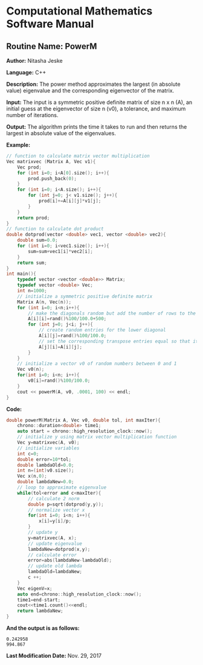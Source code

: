 # Computational Mathematics Software Manual

## **Routine Name:** PowerM

**Author:** Nitasha Jeske

**Language:** C++

**Description:** The power method approximates the largest (in absolute value) eigenvalue and the corresponding eigenvector of the matrix.

**Input:**  The input is a symmetric positive definite matrix of size n x n (A), an initial guess at the eigenvector of size n (v0), a tolerance, and maximum number of iterations.

**Output:** The algorithm prints the time it takes to run and then returns the largest in absolute value of the eigenvalues. 

**Example:**

```C++
// function to calculate matrix vector multiplication
Vec matrixvec (Matrix A, Vec v1){
    Vec prod;
    for (int i=0; i<A[0].size(); i++){
        prod.push_back(0);
    }
    for (int i=0; i<A.size(); i++){
        for (int j=0; j< v1.size(); j++){
            prod[i]+=A[i][j]*v1[j];
        }
    }
    return prod;
}
// function to calculate dot product
double dotprod(vector <double> vec1, vector <double> vec2){
    double sum=0.0;
    for (int i=0; i<vec1.size(); i++){
        sum=sum+vec1[i]*vec2[i];
    }
    return sum;
}
int main(){
    typedef vector <vector <double>> Matrix;
    typedef vector <double> Vec;
    int n=1000;
    // initialize a symmetric positive definite matrix
    Matrix A(n, Vec(n));
    for (int i=0; i<n;i++){
        // make the diagonals random but add the number of rows to the matrix to make sure it is diagonally dominant
        A[i][i]=rand()%100/100.0+500;
        for (int j=0; j<i; j++){
            // create random entries for the lower diagonal
            A[i][j]=rand()%100/100.0;
            // set the corresponding transpose entries equal so that it is symmetric
            A[j][i]=A[i][j];
        }
    }
    // initialize a vector v0 of random numbers between 0 and 1
    Vec v0(n);
    for(int i=0; i<n; i++){
        v0[i]=rand()%100/100.0;
    }
    cout << powerM(A, v0, .0001, 100) << endl;
}
```

**Code:**
```C++
double powerM(Matrix A, Vec v0, double tol, int maxIter){
    chrono::duration<double> time1;
    auto start = chrono::high_resolution_clock::now();
    // initialize y using matrix vector multiplication function
    Vec y=matrixvec(A, v0);
    // initialize variables
    int c=0;
    double error=10*tol;
    double lambdaOld=0.0;
    int n=(int)v0.size();
    Vec x(n,0);
    double lambdaNew=0.0;
    // loop to approximate eigenvalue
    while(tol<error and c<maxIter){
        // calculate 2 norm
        double p=sqrt(dotprod(y,y));
        // normalize vector x
        for(int i=0; i<n; i++){
            x[i]=y[i]/p;
        }
        // update y
        y=matrixvec(A, x);
        // update eigenvalue
        lambdaNew=dotprod(x,y);
        // calculate error
        error=abs(lambdaNew-lambdaOld);
        // update old lambda
        lambdaOld=lambdaNew;
        c ++;
    }
    Vec eigenV=x;
    auto end=chrono::high_resolution_clock::now();
    time1=end-start;
    cout<<time1.count()<<endl;
    return lambdaNew;
}
```

**And the output is as follows:**  
```
0.242958
994.867
```

**Last Modification Date:**
Nov. 29, 2017
